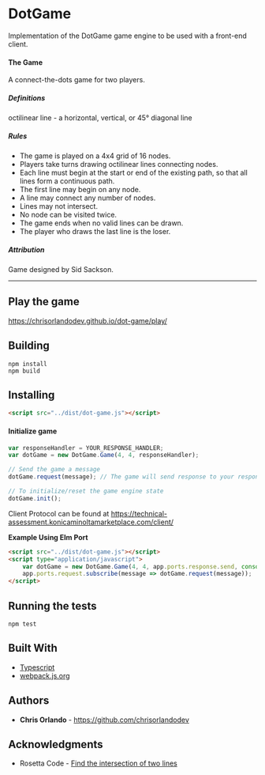 # DotGame

Implementation of the DotGame game engine to be used with a front-end client.

#### The Game
A connect-the-dots game for two players.

##### Definitions
octilinear line - a horizontal, vertical, or 45° diagonal line

##### Rules
* The game is played on a 4x4 grid of 16 nodes.
* Players take turns drawing octilinear lines connecting nodes.
* Each line must begin at the start or end of the existing path, so that all lines form a continuous path.
* The first line may begin on any node.
* A line may connect any number of nodes.
* Lines may not intersect.
* No node can be visited twice.
* The game ends when no valid lines can be drawn.
* The player who draws the last line is the loser.


##### Attribution
Game designed by Sid Sackson.

---

## Play the game

https://chrisorlandodev.github.io/dot-game/play/

## Building

```
npm install
npm build
```

## Installing

```html
<script src="../dist/dot-game.js"></script>
```

#### Initialize game
```javascript
var responseHandler = YOUR_RESPONSE_HANDLER; 
var dotGame = new DotGame.Game(4, 4, responseHandler);

// Send the game a message
dotGame.request(message); // The game will send response to your response handler.

// To initialize/reset the game engine state
dotGame.init();
```

Client Protocol can be found at https://technical-assessment.konicaminoltamarketplace.com/client/

**Example Using Elm Port**

```html
<script src="../dist/dot-game.js"></script>
<script type="application/javascript">
    var dotGame = new DotGame.Game(4, 4, app.ports.response.send, console);
    app.ports.request.subscribe(message => dotGame.request(message));
</script>
```


## Running the tests

```
npm test
```

## Built With

* [Typescript](https://www.typescriptlang.org/)
* [webpack.js.org](https://www.typescriptlang.org/)


## Authors

* **Chris Orlando** - https://github.com/chrisorlandodev

## Acknowledgments

* Rosetta Code - [Find the intersection of two lines](https://rosettacode.org/wiki/Find_the_intersection_of_two_lines#C.23)
